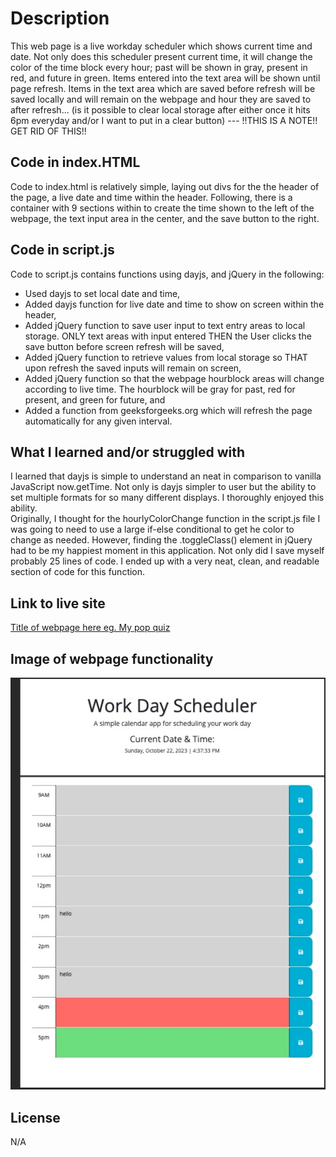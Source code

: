 # Description

<p>This web page is a live workday scheduler which shows current time and date. Not only does this scheduler present current time, it will change the color of the time block every hour; past will be shown in gray, present in red, and future in green. Items entered into the text area will be shown until page refresh. Items in the text area which are saved before refresh will be saved locally and will remain on the webpage and hour they are saved to after refresh... (is it possible to clear local storage after either once it hits 6pm everyday and/or I want to put in a clear button) --- !!THIS IS A NOTE!! GET RID OF THIS!! </p>

## Code in index.HTML

<p>Code to index.html is relatively simple, laying out divs for the the header of the page, a live date and time within the header. Following, there is a container with 9 sections within to create the time shown to the left of the webpage, the text input area in the center, and the save button to the right. </p>

## Code in script.js

<p>Code to script.js contains functions using dayjs, and jQuery in the following: </p>
<ul>
<li>Used dayjs to set local date and time,</li>
<li>Added dayjs function for live date and time to show on screen within the header,</li>
<li>Added jQuery function to save user input to text entry areas to local storage. ONLY text areas with input entered THEN the User clicks the save button before screen refresh will be saved, </li>
<li>Added jQuery function to retrieve values from local storage so THAT upon refresh the saved inputs will remain on screen, </li>
<li>Added jQuery function so that the webpage hourblock areas will change according to live time. The hourblock will be gray for past, red for present, and green for future, and</li>
<li>Added a function from geeksforgeeks.org which will refresh the page automatically for any given interval.</li>

</ul>

## What I learned and/or struggled with

  <p>I learned that dayjs is simple to understand an neat in comparison to vanilla JavaScript now.getTime. Not only is dayjs simpler to user but the ability to set multiple formats for so many different displays. I thoroughly enjoyed this ability. <br> Originally, I thought for the hourlyColorChange function in the script.js file I was going to need to use a large if-else conditional to get he color to change as needed. However, finding the .toggleClass() element in jQuery had to be my happiest moment in this application. Not only did I save myself probably 25 lines of code. I ended up with a very neat, clean, and readable section of code for this function.</p>

## Link to live site

<a href="">Title of webpage here eg. My pop quiz</a>

## Image of webpage functionality

<img src="./images/work-day-scheduler-image.jpeg" width="600" height=""> 

## License

N/A

